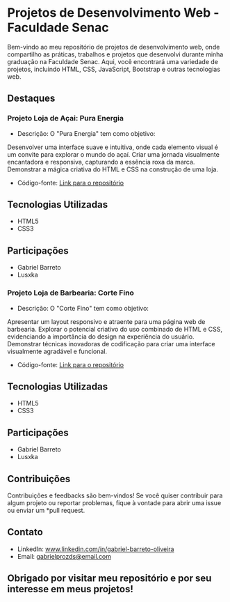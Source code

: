 # Projetos de Desenvolvimento Web - Faculdade Senac

Bem-vindo ao meu repositório de projetos de desenvolvimento web, onde compartilho as práticas, trabalhos e projetos que desenvolvi durante minha graduação na Faculdade Senac. Aqui, você encontrará uma variedade de projetos, incluindo HTML, CSS, JavaScript, Bootstrap e outras tecnologias web.

## Destaques

### Projeto Loja de Açai: Pura Energia

- Descrição: O "Pura Energia" tem como objetivo:
  
Desenvolver uma interface suave e intuitiva, onde cada elemento visual é um convite para explorar o mundo do açaí.
Criar uma jornada visualmente encantadora e responsiva, capturando a essência roxa da marca.
Demonstrar a mágica criativa do HTML e CSS na construção de uma loja.
  
- Código-fonte: [Link para o repositório]([https://github.com/Barreto0620/Senac/commit/6c650ee498386da55005cd57f3a8f711bb828f24](https://github.com/Barreto0620/Senac/blob/49efc31c5aff016897e97fd206bf658f1e4c31ef/Projeto%20P.I/index.html))

## Tecnologias Utilizadas

- HTML5
- CSS3

## Participações

- Gabriel Barreto
- Lusxka

### Projeto Loja de Barbearia: Corte Fino

- Descrição: O "Corte Fino" tem como objetivo:

Apresentar um layout responsivo e atraente para uma página web de barbearia.
Explorar o potencial criativo do uso combinado de HTML e CSS, evidenciando a importância do design na experiência do usuário.
Demonstrar técnicas inovadoras de codificação para criar uma interface visualmente agradável e funcional. 

- Código-fonte: [Link para o repositório]([Projeto_Web](https://github.com/Barreto0620/Senac/tree/1d5722ca7ecf265687e81f1d51bf2bcdd9bf895a/Projeto_Web))

## Tecnologias Utilizadas

- HTML5
- CSS3

## Participações

- Gabriel Barreto
- Lusxka


## Contribuições
Contribuições e feedbacks são bem-vindos! Se você quiser contribuir para algum projeto ou reportar problemas, fique à vontade para abrir uma issue ou enviar um *pull request.

## Contato
- LinkedIn: www.linkedin.com/in/gabriel-barreto-oliveira
- Email: gabrielprozds@email.com


## Obrigado por visitar meu repositório e por seu interesse em meus projetos!
